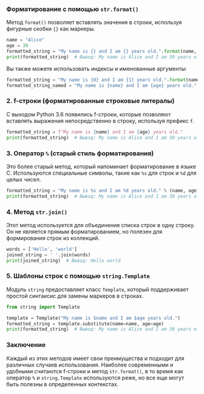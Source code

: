 ### **Форматирование с помощью `str.format()`**

Метод `format()` позволяет вставлять значения в строки, используя фигурные скобки `{}` как маркеры.

```python
name = "Alice"
age = 30
formatted_string = "My name is {} and I am {} years old.".format(name, age)
print(formatted_string)  # Вывод: My name is Alice and I am 30 years old.
```

Вы также можете использовать индексы и именованные аргументы:
```python
formatted_string = "My name is {0} and I am {1} years old.".format(name, age)
formatted_string_named = "My name is {name} and I am {age} years old.".format(name=name, age=age)
```


### 2. **f-строки (форматированные строковые литералы)**

С выходом Python 3.6 появились f-строки, которые позволяют вставлять выражения непосредственно в строку, используя префикс `f`.
```python
formatted_string = f"My name is {name} and I am {age} years old."
print(formatted_string)  # Вывод: My name is Alice and I am 30 years old.
```

### 3. **Оператор `%` (старый стиль форматирования)**

Это более старый метод, который напоминает форматирование в языке C. Используются специальные символы, такие как `%s` для строк и `%d` для целых чисел.
```python
formatted_string = "My name is %s and I am %d years old." % (name, age)
print(formatted_string)  # Вывод: My name is Alice and I am 30 years old.
```


### 4. **Метод `str.join()`**

Этот метод используется для объединения списка строк в одну строку. Он не является прямым форматированием, но полезен для формирования строк из коллекций.
```python
words = ['Hello', 'world']
joined_string = ' '.join(words)
print(joined_string)  # Вывод: Hello world
```

### 5. **Шаблоны строк с помощью `string.Template`**

Модуль `string` предоставляет класс `Template`, который поддерживает простой синтаксис для замены маркеров в строках.
```python
from string import Template

template = Template("My name is $name and I am $age years old.")
formatted_string = template.substitute(name=name, age=age)
print(formatted_string)  # Вывод: My name is Alice and I am 30 years old.
```

### Заключение

Каждый из этих методов имеет свои преимущества и подходит для различных случаев использования. Наиболее современными и удобными считаются f-строки и метод `str.format()`, в то время как оператор `%` и `string.Template` используются реже, но все еще могут быть полезны в определенных контекстах.
